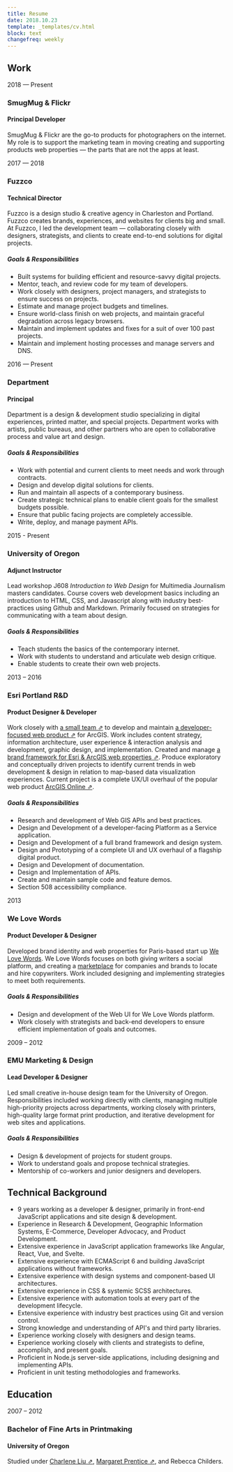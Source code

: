 ```yaml
---
title: Resume
date: 2018.10.23
template: _templates/cv.html
block: text
changefreq: weekly
---
```


## Work

<date>2018 — Present</date>
### SmugMug & Flickr
#### Principal Developer

SmugMug & Flickr are the go-to products for photographers on the internet. My role is to support the marketing team in moving creating and supporting products web properties — the parts that are not the apps at least.

<date>2017 — 2018</date>
### Fuzzco
#### Technical Director

Fuzzco is a design studio & creative agency in Charleston and Portland. Fuzzco creates brands, experiences, and websites for clients big and small. At Fuzzco, I led the development team — collaborating closely with designers, strategists, and clients to create end-to-end solutions for digital projects.

##### Goals & Responsibilities

- Built systems for building efficient and resource-savvy digital projects.
- Mentor, teach, and review code for my team of developers.
- Work closely with designers, project managers, and strategists to ensure success on projects.
- Estimate and manage project budgets and timelines.
- Ensure world-class finish on web projects, and maintain graceful degradation across legacy browsers.
- Maintain and implement updates and fixes for a suit of over 100 past projects.
- Maintain and implement hosting processes and manage servers and DNS.

<date>2016 — Present</date>
### Department
#### Principal

Department is a design & development studio specializing in digital experiences, printed matter, and special projects. Department works with artists, public bureaus, and other partners who are open to collaborative process and value art and design.

##### Goals & Responsibilities

- Work with potential and current clients to meet needs and work through contracts.
- Design and develop digital solutions for clients.
- Run and maintain all aspects of a contemporary business.
- Create strategic technical plans to enable client goals for the smallest budgets possible.
- Ensure that public facing projects are completely accessible.
- Write, deploy, and manage payment APIs.

<date>2015 - Present</date>
### University of Oregon
#### Adjunct Instructor

Lead workshop J608 _Introduction to Web Design_ for Multimedia Journalism masters candidates. Course covers web development basics including an introduction to HTML, CSS, and Javascript along with industry best-practices using Github and Markdown. Primarily focused on strategies for communicating with a team about design.

##### Goals & Responsibilities

- Teach students the basics of the contemporary internet.
- Work with students to understand and articulate web design critique.
- Enable students to create their own web projects.

<date>2013 – 2016</date>
### Esri Portland R&D
#### Product Designer & Developer

Work closely with [a small team ⇗](http://pdx.esri.com/) to develop and maintain [a developer-focused web product ⇗](https://developers.arcgis.com/en/) for ArcGIS. Work includes content strategy, information architecture, user experience & interaction analysis and development, graphic design, and implementation. Created and manage [a brand framework for Esri & ArcGIS web properties ⇗](http://esri.github.io/calcite-web/). Produce exploratory and conceptually driven projects to identify current trends in web development & design in relation to map-based data visualization experiences. Current project is a complete UX/UI overhaul of the popular web product <a href="https://www.arcgis.com/features/">ArcGIS Online ⇗</a>.

##### Goals & Responsibilities

- Research and development of Web GIS APIs and best practices.
- Design and Development of a developer-facing Platform as a Service application.
- Design and Development of a full brand framework and design system.
- Design and Prototyping of a complete UI and UX overhaul of a flagship digital product.
- Design and Development of documentation.
- Design and Implementation of APIs.
- Create and maintain sample code and feature demos.
- Section 508 accessibility compliance.

<date>2013</date>
### We Love Words
#### Product Developer & Designer

Developed brand identity and web properties for Paris-based start up <a href="http://welovewords.com/">We Love Words</a>. We Love Words focuses on both giving writers a social platform, and creating a <a href="http://www.youlovewords.com/">marketplace</a> for companies and brands to locate and hire copywriters. Work included designing and implementing strategies to meet both requirements.

##### Goals & Responsibilities

- Design and development of the Web UI for We Love Words platform.
- Work closely with strategists and back-end developers to ensure efficient implementation of goals and outcomes.

<date>2009 – 2012</date>
### EMU Marketing & Design
#### Lead Developer & Designer

Led small creative in-house design team for the University of Oregon. Responsibilities included working directly with clients, managing multiple high-priority projects across departments, working closely with printers, high-quality large format print production, and iterative development for web sites and applications.

##### Goals & Responsibilities

- Design & development of projects for student groups.
- Work to understand goals and propose technical strategies.
- Mentorship of co-workers and junior designers and developers.

## Technical Background

- 9 years working as a developer & designer, primarily in front-end JavaScript applications and site design & development.
- Experience in Research & Development, Geographic Information Systems, E-Commerce, Developer Advocacy, and Product Development.
- Extensive experience in JavaScript application frameworks like Angular, React, Vue, and Svelte.
- Extensive experience with ECMAScript 6 and building JavaScript applications without frameworks.
- Extensive experience with design systems and component-based UI architectures.
- Extensive experience in CSS & systemic SCSS architectures.
- Extensive experience with automation tools at every part of the development lifecycle.
- Extensive experience with industry best practices using Git and version control.
- Strong knowledge and understanding of API's and third party libraries.
- Experience working closely with designers and design teams.
- Experience working closely with clients and strategists to define, accomplish, and present goals.
- Proficient in Node.js server-side applications, including designing and implementing APIs.
- Proficient in unit testing methodologies and frameworks.

## Education

<date>2007 – 2012</date>
### Bachelor of Fine Arts in Printmaking
#### University of Oregon
Studied under [Charlene Liu ⇗](http://charlene-liu.com/), [Margaret Prentice ⇗](https://margaretprentice.com/), and Rebecca Childers.

<!-- ## Publications

<date>2016</date>
### Heavy Pop
#### Morgan Rosskopf

Risograph printed and handbound artist book for Rosskopf's solo show at [One Grand Gallery](http://www.onegrandgallery.com/)

<date>2012</date>
### [L'Enfer ⇗](http://www.michaelwoolworth.com/books/lenfer)
#### by Stéphane Pencréac'h
Artist book printed for [Michael Woolworth Publications.](http://www.michaelwoolworth.com/) Responsible for design, layout, and printing of type. The book was composed of Xylen-transfered collages onto the back of treated sandpaper. The text of the book was hand-stamped with lithography ink on to the rough surface of the sand paper.

<date>2012</date>
### Axioms
Bachelor of Fine Arts in Printmaking thesis publication. Paired with the Axioms gallery show.

<date>2012</date>
### A Confluence
With Haptic Eye Editions. Artist book exploring the roll of movement of water bodies in the Willamette Valley watershed, published with Haptic Eye Editions.

<date>2011</date>
### Syntax
Letterpress, Intaglio, and Silkscreened artist book developing a visual language of fractured, repeated, and layered letterforms and geometries.

<date>2010</date>
### The Art of Destroying Things on Purpose
#### by [Nathan Landau ⇗](http://nathanlandau.com/)
Illustrated and hand-set book of poetry. Printed lettepress on a Vandercook 4.

<date>2010</date>
### anatomi; typographi
Letterpress artist book exploring the connections between sections of letterforms and body parts.

## Exhibitions

<date>November 2014</date>
### Meridian
#### Café Crema, Portland OR

Group show with Atelier Meridian printmaking studio
[Jane Pagliarulo ⇗](http://www.ateliermeridian.com/teachers.html), Chris Harmon, Rebecca Boraz, Nick Brakel, Nancy Clarke, [Daniel Jasa ⇗](http://danieljasa.com/home.html), and Robert Surette.

<date>May 2012</date>
### Axioms
#### LaVerne Krause Gallery

BFA Thesis Show with [Shelly McMahon ⇗](http://www.shellymcmahon.com/) and Christina Shueler.

<date>April 2012</date>
### The Astronaut Project
#### The Buzz Gallery, Eugene OR

Solo exhibition documenting my (admittedly rather unqualified) application for NASA's astronaut candidate program.

<date>February 2012</date>
### LISA
#### LaVerne Krause Gallery, Eugene OR

Group show with University of Oregon printmakers; Seth Fitzpatrick, [Bryan Schuldt ⇗](https://dribbble.com/btschuldt), [Nina Coloso ⇗](http://ncoloso.tumblr.com/), Jessica Freedman, and [Chelsea Boehnke ⇗](http://www.cboehnke.com/).

<date>November 2011</date>
### Coffee Or Tea
#### LaVerne Krause Gallery, Eugene OR

Group show for [Event Arts / Art Events. ⇗](http://eventarts.tumblr.com/)



<date>June 2011</date>
### Physical Geographies
#### The Buzz Gallery, Eugene OR

Group show with [Paul Pederson. ⇗](http://paulcpederson.com/)
-->
